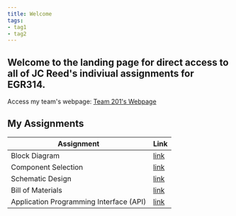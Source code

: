 ```yaml
---
title: Welcome
tags:
- tag1
- tag2
---
```


## __Welcome to the landing page for direct access to all of JC Reed's indiviual assignments for EGR314.__

Access my team's webpage: [Team 201's Webpage](https://asu-egr314-2025-s-201.github.io/)

## __My Assignments__
Assignment | Link
-----|------------
Block Diagram   | [link](https://jcmreed.github.io/Block%20Diagram/)
Component Selection | [link](https://jcmreed.github.io/Component%20Selection/)
Schematic Design | [link](https://jcmreed.github.io/Schematic%20Design/)
Bill of Materials | [link](https://jcmreed.github.io/Bill%20of%20Materials/)
Application Programming Interface (API) | [link](https://jcmreed.github.io/Application%20Programming%20Interface%20(API))